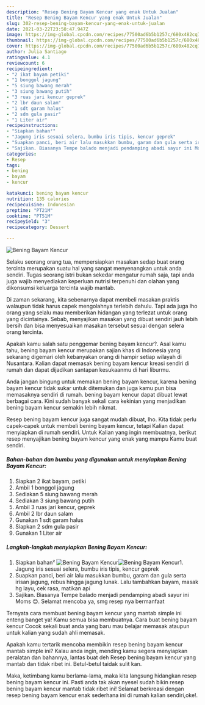 ```yaml
---
description: "Resep Bening Bayam Kencur yang enak Untuk Jualan"
title: "Resep Bening Bayam Kencur yang enak Untuk Jualan"
slug: 302-resep-bening-bayam-kencur-yang-enak-untuk-jualan
date: 2021-03-22T23:50:47.947Z
image: https://img-global.cpcdn.com/recipes/77500ad6b5b1257c/680x482cq70/bening-bayam-kencur-foto-resep-utama.jpg
thumbnail: https://img-global.cpcdn.com/recipes/77500ad6b5b1257c/680x482cq70/bening-bayam-kencur-foto-resep-utama.jpg
cover: https://img-global.cpcdn.com/recipes/77500ad6b5b1257c/680x482cq70/bening-bayam-kencur-foto-resep-utama.jpg
author: Julia Santiago
ratingvalue: 4.1
reviewcount: 6
recipeingredient:
- "2 ikat bayam petiki"
- "1 bonggol jagung"
- "5 siung bawang merah"
- "3 siung bawang putih"
- "3 ruas jari kencur geprek"
- "2 lbr daun salam"
- "1 sdt garam halus"
- "2 sdm gula pasir"
- "1 Liter air"
recipeinstructions:
- "Siapkan bahan²"
- "Jagung iris sesuai selera, bumbu iris tipis, kencur geprek"
- "Suapkan panci, beri air lalu masukkan bumbu, garam dan gula serta irisan jagung, rebus hingga jagung lunak. Lalu tambahkan bayam, masak hg layu, cek rasa, matikan api"
- "Sajikan. Biasanya Tempe balado menjadi pendamping abadi sayur ini Moms 😊. Selamat mencoba ya, smg resep nya bermanfaat"
categories:
- Resep
tags:
- bening
- bayam
- kencur

katakunci: bening bayam kencur 
nutrition: 135 calories
recipecuisine: Indonesian
preptime: "PT21M"
cooktime: "PT51M"
recipeyield: "3"
recipecategory: Dessert

---
```



![Bening Bayam Kencur](https://img-global.cpcdn.com/recipes/77500ad6b5b1257c/680x482cq70/bening-bayam-kencur-foto-resep-utama.jpg)

Selaku seorang orang tua, mempersiapkan masakan sedap buat orang tercinta merupakan suatu hal yang sangat menyenangkan untuk anda sendiri. Tugas seorang istri bukan sekedar mengatur rumah saja, tapi anda juga wajib menyediakan keperluan nutrisi terpenuhi dan olahan yang dikonsumsi keluarga tercinta wajib mantab.

Di zaman  sekarang, kita sebenarnya dapat membeli masakan praktis walaupun tidak harus capek mengolahnya terlebih dahulu. Tapi ada juga lho orang yang selalu mau memberikan hidangan yang terlezat untuk orang yang dicintainya. Sebab, menyajikan masakan yang dibuat sendiri jauh lebih bersih dan bisa menyesuaikan masakan tersebut sesuai dengan selera orang tercinta. 



Apakah kamu salah satu penggemar bening bayam kencur?. Asal kamu tahu, bening bayam kencur merupakan sajian khas di Indonesia yang sekarang digemari oleh kebanyakan orang di hampir setiap wilayah di Nusantara. Kalian dapat memasak bening bayam kencur kreasi sendiri di rumah dan dapat dijadikan santapan kesukaanmu di hari liburmu.

Anda jangan bingung untuk memakan bening bayam kencur, karena bening bayam kencur tidak sukar untuk ditemukan dan juga kamu pun bisa memasaknya sendiri di rumah. bening bayam kencur dapat dibuat lewat berbagai cara. Kini sudah banyak sekali cara kekinian yang menjadikan bening bayam kencur semakin lebih nikmat.

Resep bening bayam kencur juga sangat mudah dibuat, lho. Kita tidak perlu capek-capek untuk membeli bening bayam kencur, tetapi Kalian dapat menyiapkan di rumah sendiri. Untuk Kalian yang ingin membuatnya, berikut resep menyajikan bening bayam kencur yang enak yang mampu Kamu buat sendiri.

<!--inarticleads1-->

##### Bahan-bahan dan bumbu yang digunakan untuk menyiapkan Bening Bayam Kencur:

1. Siapkan 2 ikat bayam, petiki
1. Ambil 1 bonggol jagung
1. Sediakan 5 siung bawang merah
1. Sediakan 3 siung bawang putih
1. Ambil 3 ruas jari kencur, geprek
1. Ambil 2 lbr daun salam
1. Gunakan 1 sdt garam halus
1. Siapkan 2 sdm gula pasir
1. Gunakan 1 Liter air




<!--inarticleads2-->

##### Langkah-langkah menyiapkan Bening Bayam Kencur:

1. Siapkan bahan²
<img src="https://img-global.cpcdn.com/steps/870051a386dad6d1/160x128cq70/bening-bayam-kencur-langkah-memasak-1-foto.jpg" alt="Bening Bayam Kencur"><img src="https://img-global.cpcdn.com/steps/7b86a94859208ce8/160x128cq70/bening-bayam-kencur-langkah-memasak-1-foto.jpg" alt="Bening Bayam Kencur">1. Jagung iris sesuai selera, bumbu iris tipis, kencur geprek
1. Suapkan panci, beri air lalu masukkan bumbu, garam dan gula serta irisan jagung, rebus hingga jagung lunak. Lalu tambahkan bayam, masak hg layu, cek rasa, matikan api
1. Sajikan. Biasanya Tempe balado menjadi pendamping abadi sayur ini Moms 😊. Selamat mencoba ya, smg resep nya bermanfaat




Ternyata cara membuat bening bayam kencur yang mantab simple ini enteng banget ya! Kamu semua bisa membuatnya. Cara buat bening bayam kencur Cocok sekali buat anda yang baru mau belajar memasak ataupun untuk kalian yang sudah ahli memasak.

Apakah kamu tertarik mencoba membikin resep bening bayam kencur mantab simple ini? Kalau anda ingin, mending kamu segera menyiapkan peralatan dan bahannya, lantas buat deh Resep bening bayam kencur yang mantab dan tidak ribet ini. Betul-betul taidak sulit kan. 

Maka, ketimbang kamu berlama-lama, maka kita langsung hidangkan resep bening bayam kencur ini. Pasti anda tak akan nyesel sudah bikin resep bening bayam kencur mantab tidak ribet ini! Selamat berkreasi dengan resep bening bayam kencur enak sederhana ini di rumah kalian sendiri,oke!.

